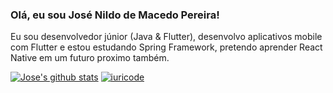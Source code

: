### Olá, eu sou José Nildo de Macedo Pereira! 

Eu sou desenvolvedor júnior (Java & Flutter), desenvolvo aplicativos mobile com Flutter e estou estudando Spring Framework, pretendo aprender React Native em um futuro proximo também.

<!-- ❔❔❔❔ means username in below README.md -->
<!-- Also feel free to update second URL to any URL -->
[![Jose's github stats](https://github-readme-stats.vercel.app/api?username=JoseNildo-Dev&count_private=true&include_all_commits=true&theme=radical)](https://github.com/JoseNildo-Dev)
[![iuricode](https://github-readme-stats.vercel.app/api/top-langs/?username=JoseNildo-Dev&hide=html&layout=compact&theme=radical)](https://github.com/JoseNildo-Dev)
